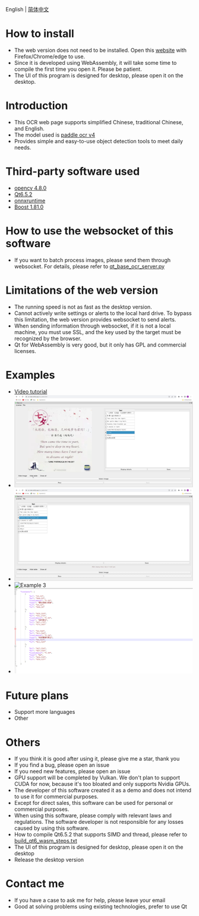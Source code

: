 English | [简体中文](./readme_cn.md)

# How to install

- The web version does not need to be installed. Open this [website](https://ocr-task.netlify.app/ocr_tasks.html) with Firefox/Chrome/edge to use.
- Since it is developed using WebAssembly, it will take some time to compile the first time you open it. Please be patient.
- The UI of this program is designed for desktop, please open it on the desktop.

# Introduction

- This OCR web page supports simplified Chinese, traditional Chinese, and English.
- The model used is [paddle ocr v4](https://github.com/PaddlePaddle/PaddleOCR)
- Provides simple and easy-to-use object detection tools to meet daily needs.

# Third-party software used

- [opencv 4.8.0](https://github.com/opencv/opencv)
- [Qt6.5.2](https://www.qt.io/)
- [onnxruntime](https://onnxruntime.ai/docs/build/web.html)
- [Boost 1.81.0](https://www.boost.org/)

# How to use the websocket of this software

- If you want to batch process images, please send them through websocket. For details, please refer to [qt_base_ocr_server.py](https://github.com/stereomatchingkiss/show_cases/blob/master/python_tools/simple_server/qt_base_ocr_server.py)

# Limitations of the web version

- The running speed is not as fast as the desktop version.
- Cannot actively write settings or alerts to the local hard drive. To bypass this limitation, the web version provides websocket to send alerts.
- When sending information through websocket, if it is not a local machine, you must use SSL, and the key used by the target must be recognized by the browser.
- Qt for WebAssembly is very good, but it only has GPL and commercial licenses.

# Examples

- [Video tutorial](https://youtu.be/30p-nRqsVss)
- ![Example 1](./imgs/ocr_00.png)
- ![Example 2](./imgs/ocr_01.png)
- ![Example 3](./imgs/ocr_03.png)
- ![Save the results](./imgs/save_to_json_00.png)

# Future plans

- Support more languages
- Other

# Others

- If you think it is good after using it, please give me a star, thank you
- If you find a bug, please open an issue
- If you need new features, please open an issue
- GPU support will be completed by Vulkan. We don't plan to support CUDA for now, because it's too bloated and only supports Nvidia GPUs.
- The developer of this software created it as a demo and does not intend to use it for commercial purposes.
- Except for direct sales, this software can be used for personal or commercial purposes.
- When using this software, please comply with relevant laws and regulations. The software developer is not responsible for any losses caused by using this software.
- How to compile Qt6.5.2 that supports SIMD and thread, please refer to [build_qt6_wasm_steps.txt](https://github.com/stereomatchingkiss/object_detection_and_alarm/blob/main/build_qt6_wasm_steps.txt)
- The UI of this program is designed for desktop, please open it on the desktop
- Release the desktop version

# Contact me

- If you have a case to ask me for help, please leave your email
- Good at solving problems using existing technologies, prefer to use Qt